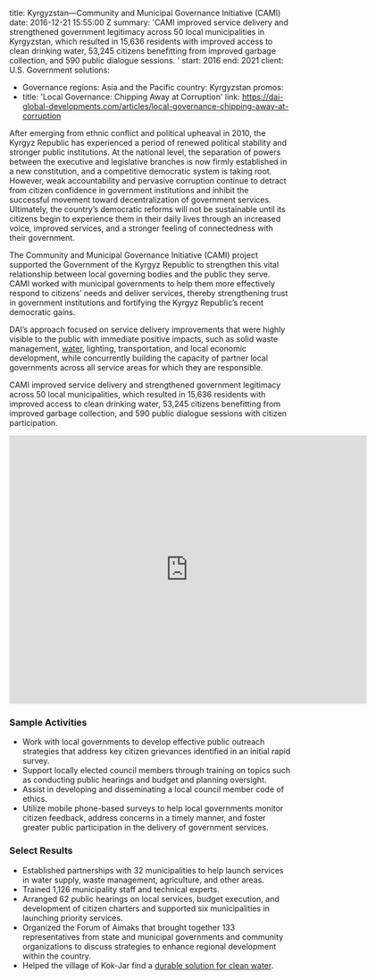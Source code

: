 
title: Kyrgyzstan—Community and Municipal Governance Initiative (CAMI)
date: 2016-12-21 15:55:00 Z
summary: 'CAMI improved service delivery and strengthened government legitimacy across
  50 local municipalities in Kyrgyzstan, which resulted in 15,636 residents with improved
  access to clean drinking water, 53,245 citizens benefitting from improved garbage
  collection, and 590 public dialogue sessions. '
start: 2016
end: 2021
client: U.S. Government
solutions:
- Governance
regions: Asia and the Pacific
country: Kyrgyzstan
promos:
- title: 'Local Governance: Chipping Away at Corruption'
  link: https://dai-global-developments.com/articles/local-governance-chipping-away-at-corruption


After emerging from ethnic conflict and political upheaval in 2010, the Kyrgyz Republic has experienced a period of renewed political stability and stronger public institutions. At the national level, the separation of powers between the executive and legislative branches is now firmly established in a new constitution, and a competitive democratic system is taking root. However, weak accountability and pervasive corruption continue to detract from citizen confidence in government institutions and inhibit the successful movement toward decentralization of government services. Ultimately, the country’s democratic reforms will not be sustainable until its citizens begin to experience them in their daily lives through an increased voice, improved services, and a stronger feeling of connectedness with their government.

The Community and Municipal Governance Initiative (CAMI) project supported the Government of the Kyrgyz Republic to strengthen this vital relationship between local governing bodies and the public they serve. CAMI worked with municipal governments to help them more effectively respond to citizens’ needs and deliver services, thereby strengthening trust in government institutions and fortifying the Kyrgyz Republic’s recent democratic gains.

DAI’s approach focused on service delivery improvements that were highly visible to the public with immediate positive impacts, such as solid waste management, [water](https://usaidkg.exposure.co/water-in-kokjar?fbclid=IwAR0g-gfZ9XzIK4EIuc3UpuWTTBrEMJf5o__HPko0cVG5zrOCvEnTmzy3x9g), lighting, transportation, and local economic development, while concurrently building the capacity of partner local governments across all service areas for which they are responsible.

CAMI improved service delivery and strengthened government legitimacy across 50 local municipalities, which resulted in 15,636 residents with improved access to clean drinking water, 53,245 citizens benefitting from improved garbage collection, and 590 public dialogue sessions with citizen participation.

<iframe src="https://player.vimeo.com/video/377095587" width="640" height="480" frameborder="0" allow="autoplay; fullscreen" allowfullscreen></iframe>

### Sample Activities

* Work with local governments to develop effective public outreach strategies that address key citizen grievances identified in an initial rapid survey.
* Support locally elected council members through training on topics such as conducting public hearings and budget and planning oversight.
* Assist in developing and disseminating a local council member code of ethics.
* Utilize mobile phone-based surveys to help local governments monitor citizen feedback, address concerns in a timely manner, and foster greater public participation in the delivery of government services.

### Select Results

* Established partnerships with 32 municipalities to help launch services in water supply, waste management, agriculture, and other areas.
* Trained 1,126 municipality staff and technical experts.
* Arranged 62 public hearings on local services, budget execution, and development of citizen charters and supported six municipalities in launching priority services.
* Organized the Forum of Aimaks that brought together 133 representatives from state and municipal governments and community organizations to discuss strategies to enhance regional development within the country.
* Helped the village of Kok-Jar find a [durable solution for clean water](https://usaidkg.exposure.co/water-in-kokjar?fbclid=IwAR0g-gfZ9XzIK4EIuc3UpuWTTBrEMJf5o__HPko0cVG5zrOCvEnTmzy3x9g).
